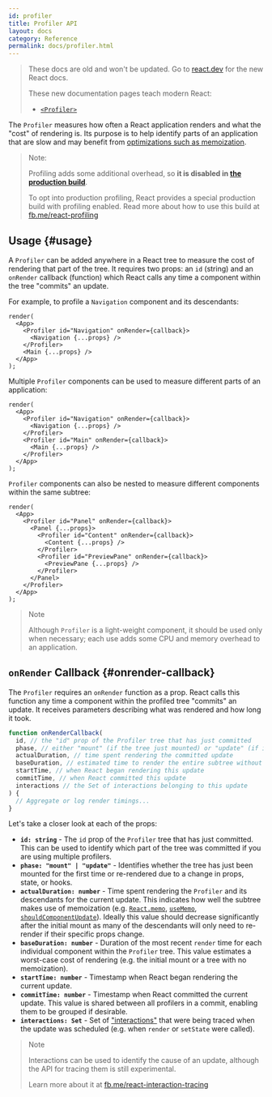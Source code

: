 ```yaml
---
id: profiler
title: Profiler API
layout: docs
category: Reference
permalink: docs/profiler.html
---
```


<div class="scary">

> These docs are old and won't be updated. Go to [react.dev](https://react.dev/) for the new React docs.
> 
> These new documentation pages teach modern React:
>
> - [`<Profiler>`](https://react.dev/reference/react/Profiler)

</div>

The `Profiler` measures how often a React application renders and what the "cost" of rendering is.
Its purpose is to help identify parts of an application that are slow and may benefit from [optimizations such as memoization](/docs/hooks-faq.html#how-to-memoize-calculations).

> Note:
>
> Profiling adds some additional overhead, so **it is disabled in [the production build](/docs/optimizing-performance.html#use-the-production-build)**.
>
> To opt into production profiling, React provides a special production build with profiling enabled.
> Read more about how to use this build at [fb.me/react-profiling](https://fb.me/react-profiling)

## Usage {#usage}

A `Profiler` can be added anywhere in a React tree to measure the cost of rendering that part of the tree.
It requires two props: an `id` (string) and an `onRender` callback (function) which React calls any time a component within the tree "commits" an update.

For example, to profile a `Navigation` component and its descendants:

```js{3}
render(
  <App>
    <Profiler id="Navigation" onRender={callback}>
      <Navigation {...props} />
    </Profiler>
    <Main {...props} />
  </App>
);
```

Multiple `Profiler` components can be used to measure different parts of an application:
```js{3,6}
render(
  <App>
    <Profiler id="Navigation" onRender={callback}>
      <Navigation {...props} />
    </Profiler>
    <Profiler id="Main" onRender={callback}>
      <Main {...props} />
    </Profiler>
  </App>
);
```

`Profiler` components can also be nested to measure different components within the same subtree:
```js{3,5,8}
render(
  <App>
    <Profiler id="Panel" onRender={callback}>
      <Panel {...props}>
        <Profiler id="Content" onRender={callback}>
          <Content {...props} />
        </Profiler>
        <Profiler id="PreviewPane" onRender={callback}>
          <PreviewPane {...props} />
        </Profiler>
      </Panel>
    </Profiler>
  </App>
);
```

> Note
>
> Although `Profiler` is a light-weight component, it should be used only when necessary; each use adds some CPU and memory overhead to an application.

## `onRender` Callback {#onrender-callback}

The `Profiler` requires an `onRender` function as a prop.
React calls this function any time a component within the profiled tree "commits" an update.
It receives parameters describing what was rendered and how long it took.

```js
function onRenderCallback(
  id, // the "id" prop of the Profiler tree that has just committed
  phase, // either "mount" (if the tree just mounted) or "update" (if it re-rendered)
  actualDuration, // time spent rendering the committed update
  baseDuration, // estimated time to render the entire subtree without memoization
  startTime, // when React began rendering this update
  commitTime, // when React committed this update
  interactions // the Set of interactions belonging to this update
) {
  // Aggregate or log render timings...
}
```

Let's take a closer look at each of the props:

* **`id: string`** - 
The `id` prop of the `Profiler` tree that has just committed.
This can be used to identify which part of the tree was committed if you are using multiple profilers.
* **`phase: "mount" | "update"`** -
Identifies whether the tree has just been mounted for the first time or re-rendered due to a change in props, state, or hooks.
* **`actualDuration: number`** -
Time spent rendering the `Profiler` and its descendants for the current update.
This indicates how well the subtree makes use of memoization (e.g. [`React.memo`](/docs/react-api.html#reactmemo), [`useMemo`](/docs/hooks-reference.html#usememo), [`shouldComponentUpdate`](/docs/hooks-faq.html#how-do-i-implement-shouldcomponentupdate)).
Ideally this value should decrease significantly after the initial mount as many of the descendants will only need to re-render if their specific props change.
* **`baseDuration: number`** -
Duration of the most recent `render` time for each individual component within the `Profiler` tree.
This value estimates a worst-case cost of rendering (e.g. the initial mount or a tree with no memoization).
* **`startTime: number`** -
Timestamp when React began rendering the current update.
* **`commitTime: number`** -
Timestamp when React committed the current update.
This value is shared between all profilers in a commit, enabling them to be grouped if desirable.
* **`interactions: Set`** -
Set of ["interactions"](https://fb.me/react-interaction-tracing) that were being traced when the update was scheduled (e.g. when `render` or `setState` were called).

> Note
>
> Interactions can be used to identify the cause of an update, although the API for tracing them is still experimental.
>
> Learn more about it at [fb.me/react-interaction-tracing](https://fb.me/react-interaction-tracing)

